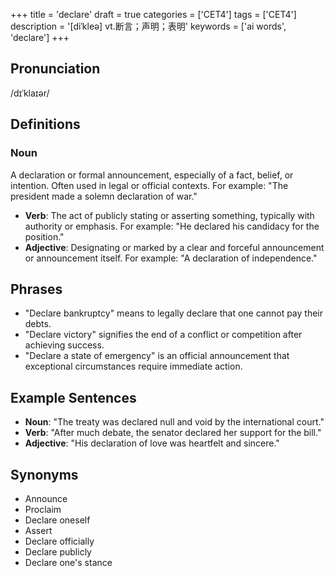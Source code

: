 +++
title = 'declare'
draft = true
categories = ['CET4']
tags = ['CET4']
description = '[diˈkleə] vt.断言；声明；表明'
keywords = ['ai words', 'declare']
+++

## Pronunciation
/dɪˈklaɪər/

## Definitions
### Noun
A declaration or formal announcement, especially of a fact, belief, or intention. Often used in legal or official contexts. For example: "The president made a solemn declaration of war."
- **Verb**: The act of publicly stating or asserting something, typically with authority or emphasis. For example: "He declared his candidacy for the position."
- **Adjective**: Designating or marked by a clear and forceful announcement or announcement itself. For example: "A declaration of independence."

## Phrases
- "Declare bankruptcy" means to legally declare that one cannot pay their debts.
- "Declare victory" signifies the end of a conflict or competition after achieving success.
- "Declare a state of emergency" is an official announcement that exceptional circumstances require immediate action.

## Example Sentences
- **Noun**: "The treaty was declared null and void by the international court."
- **Verb**: "After much debate, the senator declared her support for the bill."
- **Adjective**: "His declaration of love was heartfelt and sincere."

## Synonyms
- Announce
- Proclaim
- Declare oneself
- Assert
- Declare officially
- Declare publicly
- Declare one's stance
